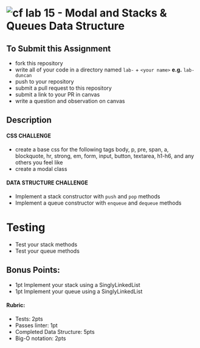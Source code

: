 ![cf](http://i.imgur.com/7v5ASc8.png) lab 15 - Modal and Stacks & Queues Data Structure
====

## To Submit this Assignment
  * fork this repository
  * write all of your code in a directory named `lab-` + `<your name>` **e.g.** `lab-duncan`
  * push to your repository
  * submit a pull request to this repository
  * submit a link to your PR in canvas
  * write a question and observation on canvas

## Description
#### CSS CHALLENGE
* create a base css for the following tags body, p, pre, span, a, blockquote, hr, strong, em, form, input, button, textarea, h1-h6, and any others you feel like
 * create a modal class

#### DATA STRUCTURE CHALLENGE
* Implement a stack constructor with `push` and `pop` methods
* Implement a queue constructor with `enqueue` and `dequeue` methods

# Testing
* Test your stack methods
* Test your queue methods

## Bonus Points:
* 1pt Implement your stack using a SinglyLinkedList
* 1pt Implement your queue using a SinglyLinkedList

#### Rubric:
* Tests: 2pts
* Passes linter: 1pt
* Completed Data Structure: 5pts
* Big-O notation: 2pts
